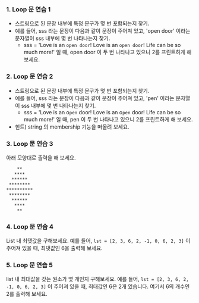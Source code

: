 ### 1. Loop 문 연습 1

- 스트링으로 된 문장 내부에 특정 문구가 몇 번 포함되는지 찾기.
- 예를 들어, sss 라는 문장이 다음과 같이 문장이 주어져 있고, 'open door' 이라는 문자열이 sss 내부에 몇 번 나타나는지 찾기.
  - sss = 'Love is an `open door`! Love is an `open door`! Life can be so much more!' 일 때, open door 이 두 번 나타나고 있으니 2를 프린트하게 해 보세요.



### 2. Loop 문 연습 2

- 스트링으로 된 문장 내부에 특정 문구가 몇 번 포함되는지 찾기.
- 예를 들어, sss 라는 문장이 다음과 같이 문장이 주어져 있고, 'pen' 이라는 문자열이 sss 내부에 몇 번 나타나는지 찾기.
  - sss = 'Love is an o`pen` door! Love is an o`pen` door! Life can be so much more!' 일 때, pen 이 두 번 나타나고 있으니 2를 프린트하게 해 보세요.
- 힌트) string 의 membership 기능을 떠올려 보세요.



### 3. Loop 문 연습 3

아래 모양대로 출력을 해 보세요.
```
    **
   ****
  ******
 ********
**********
 ********
  ******
   ****
    **
```



### 4. Loop 문 연습 4

List 내 최댓값을 구해보세요. 예를 들어, `lst = [2, 3, 6, 2, -1, 0, 6, 2, 3]` 이 주어져 있을 때, 최댓값인 6을 출력해 보세요.



### 5. Loop 문 연습 5

list 내 최대값을 갖는 원소가 몇 개인지 구해보세요. 예를 들어, `lst = [2, 3, 6, 2, -1, 0, 6, 2, 3]` 이 주어져 있을 때, 최대값인 6은 2개 있습니다. 여기서 6의 개수인 2를 출력해 보세요.


